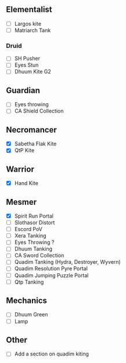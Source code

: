 ## Elementalist

- [ ] Largos kite
- [ ] Matriarch Tank

### Druid 

- [ ] SH Pusher
- [ ] Eyes Stun
- [ ] Dhuum Kite G2

## Guardian

- [ ] Eyes throwing
- [ ] CA Shield Collection

## Necromancer

- [x] Sabetha Flak Kite
- [x] QtP Kite

## Warrior

- [x] Hand Kite

## Mesmer

- [x] Spirit Run Portal
- [ ] Slothasor Distort
- [ ] Escord PoV
- [ ] Xera Tanking
- [ ] Eyes Throwing ?
- [ ] Dhuum Tanking
- [ ] CA Sword Collection
- [ ] Quadim Tanking (Hydra, Destroyer, Wyvern)
- [ ] Quadim Resolution Pyre Portal
- [ ] Quadim Jumping Puzzle Portal
- [ ] Qtp Tanking

## Mechanics

- [ ] Dhuum Green
- [ ] Lamp

## Other

- [ ] Add a section on quadim kiting